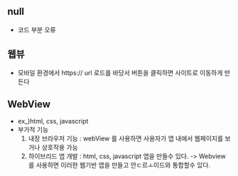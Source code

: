 ## null
- 코드 부분 오류

## 웹뷰
- 모바일 환경에서 https:// url 로드를 바당서 버튼을 클릭하면 사이트로 이동하게 만든다

## WebView
- ex_)html, css, javascript
- 부가적 기능
	1. 내장 브라우저 기능 : webView 를 사용하면 사용자가 앱 내에서 웹페이지를 보거나 상호작용 가능
	2. 하이브리드 앱 개발 : html, css, javascript 앱을 만들수 있다.
	   -> Webview를 사용하면 이러한 웹기반 앱을 만들고 안ㄷ르ㅗ이드와 통합할수 있다.